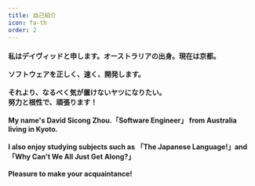 ```yaml
---
title: 自己紹介
icon: fa-th
order: 2
---
```


<h4>
私はデイヴィッドと申します。オーストラリアの出身。現在は京都。<br>
<br>
ソフトウェアを正しく、速く、開発します。<br>
<br>
それより、なるべく気が置けないヤツになりたい。<br>努力と根性で、頑張ります！<br>
<br>
My name's David Sicong Zhou.「Software Engineer」 from Australia living in Kyoto.<br>
<br>
I also enjoy studying subjects such as 「The Japanese Language!」and 「Why Can't We All Just Get Along?」<br><br>
Pleasure to make your acquaintance!